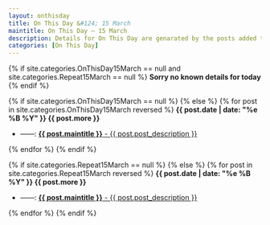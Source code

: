 ```yaml
---
layout: onthisday
title: On This Day &#124; 15 March
maintitle: On This Day — 15 March
description: Details for On This Day are genarated by the posts added to the website so the content is subject to changes/updates over time.
categories: [On This Day]
---
```


{% if site.categories.OnThisDay15March == null and site.categories.Repeat15March == null %}
<strong>Sorry no known details for today</strong>
{% endif %}

{% if site.categories.OnThisDay15March == null %}
{% else %}
{% for post in site.categories.OnThisDay15March reversed %}
<strong>{{ post.date | date: "%e %B %Y" }} {{ post.more }}</strong>
<ul>
<li> ——: <a href="{{ post.url }}"><strong>{{ post.maintitle }}</strong> - {{ post.post_description }}</a></li>
</ul>
{% endfor %}
{% endif %}

{% if site.categories.Repeat15March == null %}
{% else %}
{% for post in site.categories.Repeat15March reversed %}
<strong>{{ post.date | date: "%e %B %Y" }} {{ post.more }}</strong>
<ul>
<li> ——: <a href="{{ post.url }}"><strong>{{ post.maintitle }}</strong> - {{ post.post_description }}</a></li>
</ul>
{% endfor %}
{% endif %}
